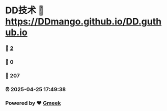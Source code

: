 # DD技术 :link: https://DDmango.github.io/DD.guthub.io 
### :page_facing_up: [2](https://DDmango.github.io/DD.guthub.io/tag.html) 
### :speech_balloon: 0 
### :hibiscus: 207 
### :alarm_clock: 2025-04-25 17:49:38 
### Powered by :heart: [Gmeek](https://github.com/Meekdai/Gmeek)
